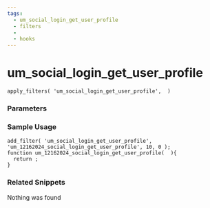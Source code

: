 ```yaml
---
tags: 
  - um_social_login_get_user_profile
  - filters
  - 
  - hooks
---
```

# um\_social\_login\_get\_user\_profile

``` php:no-line-numbers
apply_filters( 'um_social_login_get_user_profile',  )
```
<div class='hook-sep'></div>

### Parameters

<div class='hook-sep'></div>



### Sample Usage

``` php:no-line-numbers
add_filter( 'um_social_login_get_user_profile', 'um_12162024_social_login_get_user_profile', 10, 0 );
function um_12162024_social_login_get_user_profile(  ){
  return ;
}
```
<div class='hook-sep'></div>



### Related Snippets

Nothing was found


